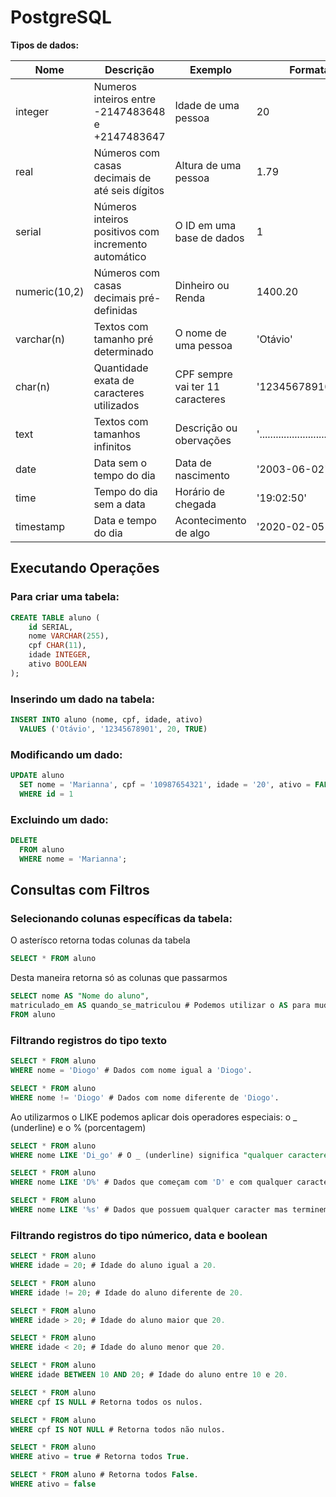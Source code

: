 # **PostgreSQL**

**Tipos de dados:**

| Nome | Descrição | Exemplo | Formatação |
| ------- | ------- | ------- | ------- |
| integer | Numeros inteiros entre -2147483648 e +2147483647 | Idade de uma pessoa | 20 |
| real | Números com casas decimais de até seis dígitos | Altura de uma pessoa | 1.79|
| serial | Números inteiros positivos com incremento automático  | O ID em uma base de dados | 1 |
| numeric(10,2) | Números com casas decimais pré-definidas | Dinheiro ou Renda | 1400.20| 
| varchar(n) | Textos com tamanho pré determinado | O nome de uma pessoa | 'Otávio' |
| char(n) | Quantidade exata de caracteres utilizados | CPF sempre vai ter 11 caracteres | '12345678910 |
| text | Textos com tamanhos infinitos | Descrição ou obervações | '............................................'|
| date | Data sem o tempo do dia | Data de nascimento | '2003-06-02' |
| time | Tempo do dia sem a data | Horário de chegada | '19:02:50' |
| timestamp | Data e tempo do dia | Acontecimento de algo | '2020-02-05 12:00:00' |

## **Executando Operações**

### **Para criar uma tabela:**
```sql
CREATE TABLE aluno (
	id SERIAL, 
	nome VARCHAR(255),
	cpf CHAR(11),
	idade INTEGER,
	ativo BOOLEAN
);
```

### **Inserindo um dado na tabela:**
```sql
INSERT INTO aluno (nome, cpf, idade, ativo) 
  VALUES ('Otávio', '12345678901', 20, TRUE)
```
### **Modificando um dado:**
```sql
UPDATE aluno
  SET nome = 'Marianna', cpf = '10987654321', idade = '20', ativo = FALSE
  WHERE id = 1
```
### **Excluindo um dado:**
```sql
DELETE 
  FROM aluno
  WHERE nome = 'Marianna';
```

## **Consultas com Filtros**

### **Selecionando colunas específicas da tabela:**

O asterísco retorna todas colunas da tabela
```sql
SELECT * FROM aluno 
```

Desta maneira retorna só as colunas que passarmos
```sql
SELECT nome AS "Nome do aluno", 
matriculado_em AS quando_se_matriculou # Podemos utilizar o AS para mudar o nome na consulta
FROM aluno
```

### **Filtrando registros do tipo texto**

```sql
SELECT * FROM aluno
WHERE nome = 'Diogo' # Dados com nome igual a 'Diogo'.

SELECT * FROM aluno
WHERE nome != 'Diogo' # Dados com nome diferente de 'Diogo'.
```

Ao utilizarmos o LIKE podemos aplicar dois operadores especiais: o _ (underline) e o % (porcentagem)
```sql
SELECT * FROM aluno
WHERE nome LIKE 'Di_go' # O _ (underline) significa "qualquer caractere naquela posição".   

SELECT * FROM aluno
WHERE nome LIKE 'D%' # Dados que começam com 'D' e com qualquer caracter depois.

SELECT * FROM aluno
WHERE nome LIKE '%s' # Dados que possuem qualquer caracter mas terminem com 's'.
```
### **Filtrando registros do tipo númerico, data e boolean**

```sql
SELECT * FROM aluno
WHERE idade = 20; # Idade do aluno igual a 20.

SELECT * FROM aluno
WHERE idade != 20; # Idade do aluno diferente de 20.

SELECT * FROM aluno
WHERE idade > 20; # Idade do aluno maior que 20.

SELECT * FROM aluno
WHERE idade < 20; # Idade do aluno menor que 20.

SELECT * FROM aluno
WHERE idade BETWEEN 10 AND 20; # Idade do aluno entre 10 e 20.
```

```sql
SELECT * FROM aluno
WHERE cpf IS NULL # Retorna todos os nulos.

SELECT * FROM aluno
WHERE cpf IS NOT NULL # Retorna todos não nulos.
```

```sql
SELECT * FROM aluno
WHERE ativo = true # Retorna todos True.

SELECT * FROM aluno # Retorna todos False.
WHERE ativo = false
```
